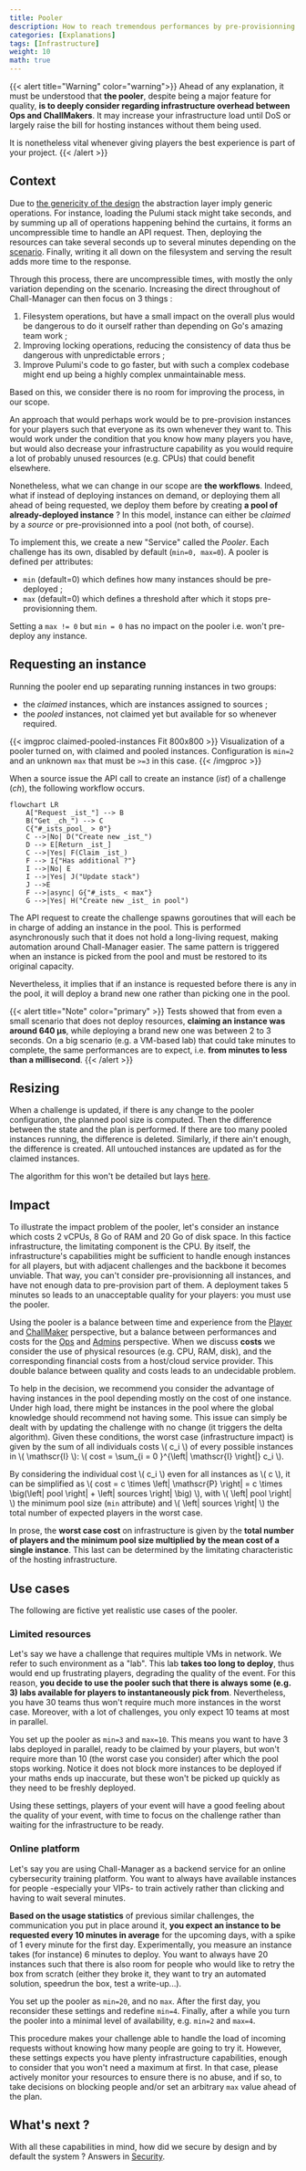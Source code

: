 ```yaml
---
title: Pooler
description: How to reach tremendous performances by pre-provisionning instances.
categories: [Explanations]
tags: [Infrastructure]
weight: 10
math: true
---
```


{{< alert title="Warning" color="warning">}}
Ahead of any explanation, it must be understood that **the pooler**, despite being a major feature for quality, **is to deeply consider regarding infrastructure overhead between Ops and ChallMakers**. It may increase your infrastructure load until DoS or largely raise the bill for hosting instances without them being used.

It is nonetheless vital whenever giving players the best experience is part of your project.
{{< /alert >}}

## Context

Due to [the genericity of the design](/docs/chall-manager/design/genericity/) the abstraction layer imply generic operations. For instance, loading the Pulumi stack might take seconds, and by summing up all of operations happening behind the curtains, it forms an uncompressible time to handle an API request.
Then, deploying the resources can take several seconds up to several minutes depending on the [scenario](/docs/chall-manager/glossary/#scenario). Finally, writing it all down on the filesystem and serving the result adds more time to the response.

Through this process, there are uncompressible times, with mostly the only variation depending on the scenario. Increasing the direct throughout of Chall-Manager can then focus on 3 things :
1. Filesystem operations, but have a small impact on the overall plus would be dangerous to do it ourself rather than depending on Go's amazing team work ;
2. Improving locking operations, reducing the consistency of data thus be dangerous with unpredictable errors ;
3. Improve Pulumi's code to go faster, but with such a complex codebase might end up being a highly complex unmaintainable mess.

Based on this, we consider there is no room for improving the process, in our scope.

An approach that would perhaps work would be to pre-provision instances for your players such that everyone as its own whenever they want to.
This would work under the condition that you know how many players you have, but would also decrease your infrastructure capability as you would require a lot of probably unused resources (e.g. CPUs) that could benefit elsewhere.

Nonetheless, what we can change in our scope are **the workflows**.
Indeed, what if instead of deploying instances on demand, or deploying them all ahead of being requested, we deploy them before by creating **a pool of already-deployed instance** ?
In this model, instance can either be _claimed_ by a _source_ or pre-provisionned into a pool (not both, of course).

To implement this, we create a new "Service" called the _Pooler_. Each challenge has its own, disabled by default (`min=0, max=0`).
A pooler is defined per attributes:
- `min` (default=0) which defines how many instances should be pre-deployed ;
- `max` (default=0) which defines a threshold after which it stops pre-provisionning them.

Setting a `max != 0` but `min = 0` has no impact on the pooler i.e. won't pre-deploy any instance.

## Requesting an instance

Running the pooler end up separating running instances in two groups:
- the _claimed_ instances, which are instances assigned to sources ;
- the _pooled_ instances, not claimed yet but available for so whenever required.

{{< imgproc claimed-pooled-instances Fit 800x800 >}}
Visualization of a pooler turned on, with claimed and pooled instances.
Configuration is `min=2` and an unknown `max` that must be `>=3` in this case.
{{< /imgproc >}}

When a source issue the API call to create an instance (_ist_) of a challenge (_ch_), the following workflow occurs.
```mermaid
flowchart LR
    A["Request _ist_"] --> B
    B("Get _ch_") --> C
    C{"#_ists_pool_ > 0"}
    C -->|No| D("Create new _ist_")
    D --> E[Return _ist_]
    C -->|Yes| F(Claim _ist_)
    F --> I{"Has additional ?"}
    I -->|No| E
    I -->|Yes| J("Update stack")
    J -->E
    F -->|async| G{"#_ists_ < max"}
    G -->|Yes| H("Create new _ist_ in pool")
```

The API request to create the challenge spawns goroutines that will each be in charge of adding an instance in the pool. This is performed asynchronously such that it does not hold a long-living request, making automation around Chall-Manager easier.
The same pattern is triggered when an instance is picked from the pool and must be restored to its original capacity.

Nevertheless, it implies that if an instance is requested before there is any in the pool, it will deploy a brand new one rather than picking one in the pool.

{{< alert title="Note" color="primary" >}}
Tests showed that from even a small scenario that does not deploy resources, **claiming an instance was around 640 µs**, while deploying a brand new one was between 2 to 3 seconds.
On a big scenario (e.g. a VM-based lab) that could take minutes to complete, the same performances are to expect, i.e. **from minutes to less than a millisecond**.
{{< /alert >}}

## Resizing

When a challenge is updated, if there is any change to the pooler configuration, the planned pool size is computed. Then the difference between the state and the plan is performed. If there are too many pooled instances running, the difference is deleted. Similarly, if there ain't enough, the difference is created. All untouched instances are updated as for the claimed instances.

The algorithm for this won't be detailed but lays [here](https://github.com/ctfer-io/chall-manager/tree/main/pkg/pool).

## Impact

To illustrate the impact problem of the pooler, let's consider an instance which costs 2 vCPUs, 8 Go of RAM and 20 Go of disk space. In this factice infrastructure, the limitating component is the CPU.
By itself, the infrastructure's capabilities might be sufficient to handle enough instances for all players, but with adjacent challenges and the backbone it becomes unviable. That way, you can't consider pre-provisionning all instances, and have not enough data to pre-provision part of them. A deployment takes 5 minutes so leads to an unacceptable quality for your players: you must use the pooler.

Using the pooler is a balance between time and experience from the [Player](/docs/chall-manager/glossary#player) and [ChallMaker](/docs/chall-manager/glossary#challmaker) perspective, but a balance between performances and costs for the [Ops](/docs/chall-manager/glossary#ops) and [Admins](/docs/chall-manager/glossary#administrator) perspective. When we discuss **costs** we consider the use of physical resources (e.g. CPU, RAM, disk), and the corresponding financial costs from a host/cloud service provider. This double balance between quality and costs leads to an undecidable problem.

To help in the decision, we recommend you consider the advantage of having instances in the pool depending mostly on the cost of one instance.
Under high load, there might be instances in the pool where the global knowledge should recommend not having some. This issue can simply be dealt with by updating the challenge with no change (it triggers the delta algorithm). Given these conditions, the worst case (infrastructure impact) is given by the sum of all individuals costs \\( c_i \\) of every possible instances in \\( \mathscr{I} \\): \\( cost = \sum_{i = 0 }^{\left| \mathscr{I} \right|} c_i \\).

By considering the individual cost \\( c_i \\) even for all instances as \\( c \\), it can be simplified as \\( cost = c \times \left| \mathscr{P} \right| = c \times \big(\left| pool \right| + \left| sources \right| \big) \\), with \\( \left| pool \right| \\) the minimum pool size (`min` attribute) and \\( \left| sources \right| \\) the total number of expected players in the worst case.

In prose, the **worst case cost** on infrastructure is given by the **total number of players and the minimum pool size multiplied by the mean cost of a single instance**. This last can be determined by the limitating characteristic of the hosting infrastructure.

## Use cases

The following are fictive yet realistic use cases of the pooler.

### Limited resources

Let's say we have a challenge that requires multiple VMs in network. We refer to such environment as a "lab".
This lab **takes too long to deploy**, thus would end up frustrating players, degrading the quality of the event.
For this reason, **you decide to use the pooler such that there is always some (e.g. 3) labs available for players to instantaneously pick from**.
Nevertheless, you have 30 teams thus won't require much more instances in the worst case. Moreover, with a lot of challenges, you only expect 10 teams at most in parallel.

You set up the pooler as `min=3` and `max=10`.
This means you want to have 3 labs deployed in parallel, ready to be claimed by your players, but won't require more than 10 (the worst case you consider) after which the pool stops working. Notice it does not block more instances to be deployed if your maths ends up inaccurate, but these won't be picked up quickly as they need to be freshly deployed.

Using these settings, players of your event will have a good feeling about the quality of your event, with time to focus on the challenge rather than waiting for the infrastructure to be ready.

### Online platform

Let's say you are using Chall-Manager as a backend service for an online cybersecurity training platform. You want to always have available instances for people -especially your VIPs- to train actively rather than clicking and having to wait several minutes.

**Based on the usage statistics** of previous similar challenges, the communication you put in place around it, **you expect an instance to be requested every 10 minutes in average** for the upcoming days, with a spike of 1 every minute for the first day. Experimentally, you measure an instance takes (for instance) 6 minutes to deploy.
You want to always have 20 instances such that there is also room for people who would like to retry the box from scratch (either they broke it, they want to try an automated solution, speedrun the box, test a write-up...).

You set up the pooler as `min=20`, and no `max`.
After the first day, you reconsider these settings and redefine `min=4`.
Finally, after a while you turn the pooler into a minimal level of availability, e.g. `min=2` and `max=4`.

This procedure makes your challenge able to handle the load of incoming requests without knowing how many people are going to try it.
However, these settings expects you have plenty infrastructure capabilities, enough to consider that you won't need a maximum at first. In that case, please actively monitor your resources to ensure there is no abuse, and if so, to take decisions on blocking people and/or set an arbitrary `max` value ahead of the plan.

## What's next ?

With all these capabilities in mind, how did we secure by design and by default the system ?
Answers in [Security](/docs/chall-manager/design/security).
